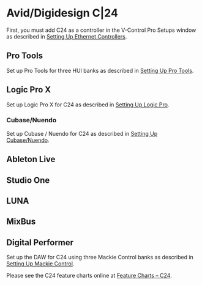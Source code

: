 # Avid/Digidesign C|24

First, you must add C24 as a controller in the V-Control Pro Setups window as described in [Setting Up Ethernet Controllers](#setting-up-ethernet).

## Pro Tools
Set up Pro Tools for three HUI banks as described in [Setting Up Pro Tools](#setting-up-pro-tools).

## Logic Pro X

Set up Logic Pro X for C24 as described in [Setting Up Logic Pro](#setting-up-logic).

### Cubase/Nuendo

Set up Cubase / Nuendo for C24 as described in [Setting Up Cubase/Nuendo](#setting-up-cubase).

## Ableton Live
## Studio One
## LUNA
## MixBus
## Digital Performer
Set up the DAW for C24 using three Mackie Control banks as described in [Setting Up Mackie Control](#setting-up-mackie).

Please see the C24 feature charts online at [Feature Charts – C24](https://neyrinck.com/help-category/v-control-pro-help/).
